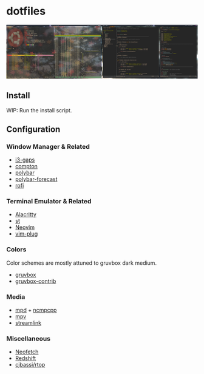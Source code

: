 # dotfiles

![](https://raw.githubusercontent.com/jlou96/dotfiles/master/img/splash.png)

## Install

WIP: Run the install script.

## Configuration

### Window Manager & Related

* [i3-gaps](https://github.com/Airblader/i3)
* [compton](https://github.com/chjj/compton)
* [polybar](https://github.com/polybar/polybar)
* [polybar-forecast](https://github.com/kamek-pf/polybar-forecast)
* [rofi](https://github.com/davatorium/rofi)

### Terminal Emulator & Related

* [Alacritty](https://github.com/jwilm/alacritty)
* [st](https://st.suckless.org)
* [Neovim](https://github.com/neovim/neovim)
* [vim-plug](https://github.com/junegunn/vim-plug)

### Colors

Color schemes are mostly attuned to gruvbox dark medium.

* [gruvbox](https://github.com/morhetz/gruvbox)
* [gruvbox-contrib](https://github.com/morhetz/gruvbox-contrib)

### Media

* [mpd](https://github.com/MusicPlayerDaemon/MPD) + [ncmpcpp](https://github.com/arybczak/ncmpcpp)
* [mpv](https://github.com/mpv-player/mpv)
* [streamlink](https://github.com/streamlink/streamlink)

### Miscellaneous

* [Neofetch](https://github.com/dylanaraps/neofetch)
* [Redshift](https://github.com/jonls/redshift)
* [cjbassi/rtop](https://github.com/cjbassi/rtop)

